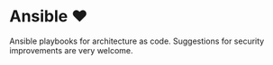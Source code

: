 # Ansible ❤️

Ansible playbooks for architecture as code.
Suggestions for security improvements are very welcome.
